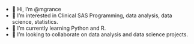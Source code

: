 - 👋 Hi, I’m @mgrance
- 👀 I’m interested in Clinical SAS Programming, data analysis, data science, statistics.
- 🌱 I’m currently learning Python and R.
- 💞️ I’m looking to collaborate on data analysis and data science projects.


<!---
mgrance/mgrance is a ✨ special ✨ repository because its `README.md` (this file) appears on your GitHub profile.
You can click the Preview link to take a look at your changes.
- 📫 How to reach me ...
--->

